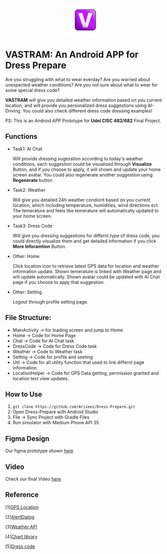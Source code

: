<div align="center">
  <img src="https://github.com/Ariiees/Dress-Prepare/blob/main/img/logo.jpg" alt="logo" width="100">
</div>

# VASTRAM: An Android APP for Dress Prepare
Are you struggling with what to wear everday? Are you worried about unexpected weather conditions? Are you not sure about what to wear for some special dress code?

**VASTRAM** will give you detailed weather information based on you current location, and will provide you personalized dress suggestions using AI-Driving. You could also check different dress code dressing examples!

PS: This is an Android APP Prototype for **Udel CISC 482/682** Final Project.

## Functions
- Task1: AI Chat

  Will provide dressing sugesstion according to today's weather conditions, each suggestion could be visualized through **Visualize** Button, and if you choose to apply, it will shown and update your home screen avatar. You could also regenerate another suggestion using **Regenerate** button
  
- Task2: Weather
  
  Will give you detailed 24h weather condiont based on you current location, which including temperature, humidities, wind directions ect. The temerature and feels like temerature will automatically updated to your home screen.
  
- Task3: Dress Code
  
  Will give you dressing suggestions for differnt type of dress code, you could directly visualize them and get detailed information if you click **More Inforamtion** Button.

- Other: Home
  
  Click location icon to retrieve latest GPS data for location and weather information update.
  Shown temerature is linked with Weather page and will update automatically.
  Shown avatar could be updated with AI Chat page if you choose to appy that suggestion.
  
- Other: Setting

  Logout through profile setting page.

## File Structure: 
- MainActivity -> for loading screen and jump to Home
- Home -> Code for Home Page
- Chat -> Code for AI Chat task
- DressCode -> Code for Dress Code task
- Weather -> Code to Weather task
- Setting -> Code for profile and seeting
- Util -> Code for all utility function that used to link differnt page information.
- LocationHelper -> Code for GPS Data getting, permission granted and location text view updates.

## How to Use
1. ```git clone https://github.com/Ariiees/Dress-Prepare.git```
2. Open Dress-Prepare with Android Studio
3. File -> Sync Project with Gradle Files
4. Run simulator with Medium Phone API 35

## Figma Design
Our figma prototype shown [here](https://www.figma.com/proto/rbjHhWBnqQBYRo0ghO191P/Dress-Prepare-team-library?node-id=3353-1150&starting-point-node-id=3318%3A3499&t=NlOzoQFdFFG42OKP-1)

## Video
Check our final Video [here](https://drive.google.com/file/d/1usHHalKx1eaGP5_iDqU0mag9x3pWFcO7/view?usp=sharing)

## Reference
[1][GPS Location](https://developers.google.com/android/reference/com/google/android/gms/location/package-summary)

[2][AlertDialog](https://developer.android.com/reference/android/app/AlertDialog)

[3][Weather API](https://open-meteo.com)

[4][Chart library](https://github.com/PhilJay/MPAndroidChart/tree/master)

[5][Dress code](https://www.paperlesspost.com/blog/the-ultimate-guide-to-wedding-dress-codes-and-guest-attire/#)
